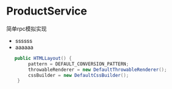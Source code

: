 # ProductService
简单rpc模拟实现


- ssssss
- aaaaaa

```java
   public HTMLLayout() {
        pattern = DEFAULT_CONVERSION_PATTERN;
        throwableRenderer = new DefaultThrowableRenderer();
        cssBuilder = new DefaultCssBuilder();
    }
```
